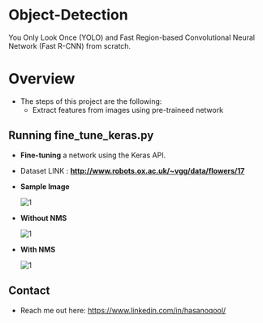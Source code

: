 # Object-Detection
You Only Look Once (YOLO) and Fast Region-based Convolutional Neural Network (Fast R-CNN) from scratch.

# Overview
* The steps of this project are the following:
    * Extract features from images using pre-traineed network


## Running fine_tune_keras.py
* <b>Fine-tuning</b> a network using the Keras API.
* Dataset LINK : <b>http://www.robots.ox.ac.uk/~vgg/data/flowers/17</b>

* <b>Sample Image</b>

    ![1](https://github.com/hasanoqool/TransferLearning/blob/main/images/dog.jpg)

* <b>Without NMS</b>

    ![1](https://github.com/hasanoqool/TransferLearning/blob/main/images/before_0.jpg)

* <b>With NMS</b>

    ![1](https://github.com/hasanoqool/TransferLearning/blob/main/images/after_0.jpg)

## Contact
* Reach me out here: https://www.linkedin.com/in/hasanoqool/
#
